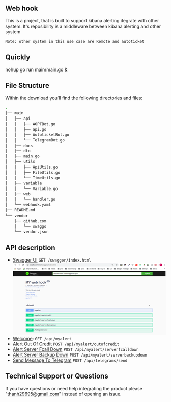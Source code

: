 ## Web hook

This is a project, that is built to support kibana alerting itegrate with other system. It's reposibility is a middleware between kibana alerting and other system 
````
Note: other system in this use case are Remote and autoticket
````

## Quickly
nohup go run main/main.go &

## File Structure

Within the download you'll find the following directories and files:
```bash
.
├── main
│   ├── api
│   │   ├── AOPTBot.go
│   │   ├── api.go
│   │   ├── AutoticketBot.go
│   │   └── TelegramBot.go
│   ├── docs
│   ├── dto
│   ├── main.go
│   ├── utils
│   │   ├── ApiUtils.go
│   │   ├── FileUtils.go
│   │   └── TimeUtils.go
│   ├── variable
│   │   └── Variable.go
│   ├── web
│   │   └── handler.go
│   └── webhook.yaml
├── README.md
└── vendor
    ├── github.com
    │   └── swaggo
    └── vendor.json

```
## API description
* [Swagger UI]() `GET /swagger/index.html`
![alt text](main/docs/swaggerui.png)
* [Welcome](main/docs/welcome.md): `GET /api/myalert`
* [Alert Out Of Credit](main/docs/alertingOutOfCredit.md) `POST /api/myalert/outofcredit`
* [Alert Server Fcall Down](main/docs/alertingServerFcallDown.md) `POST /api/myalert/serverfcalldown`
* [Alert Server Backup Down](main/docs/alertingServerBackupDown.md) `POST /api/myalert/serverbackupdown`
* [Send Message To Telegram](main/docs/sendTelegram.md) `POST /api/telegrams/send`
## Technical Support or Questions
If you have questions or need help integrating the product please "thanh29695@gmail.com" instead of opening an issue.

